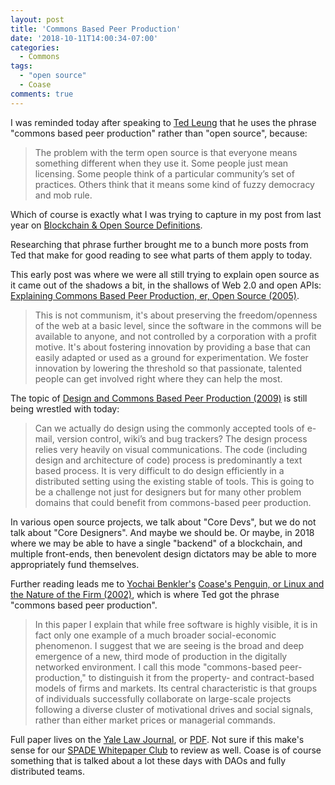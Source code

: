 ```yaml
---
layout: post
title: 'Commons Based Peer Production'
date: '2018-10-11T14:00:34-07:00'
categories:
  - Commons
tags:
  - "open source"
  - Coase
comments: true
---
```

I was reminded today after speaking to [Ted Leung](twleung) that he uses the phrase "commons based peer production" rather than "open source", because:
> The problem with the term open source is that everyone means something different when they use it. Some people just mean licensing. Some people think of a particular community’s set of practices. Others think that it means some kind of fuzzy democracy and mob rule.

Which of course is exactly what I was trying to capture in my post from last year on [Blockchain & Open Source Definitions](https://blog.bmannconsulting.com/blockchain-open-source-definitions/).

Researching that phrase further brought me to a bunch more posts from Ted that make for good reading to see what parts of them apply to today.
<!-- more -->

This early post was where we were all still trying to explain open source as it came out of the shadows a bit, in the shallows of Web 2.0 and open APIs: [Explaining Commons Based Peer Production, er, Open Source (2005)](https://www.sauria.com/py-bin/pyblosxom/pyblosxom.cgi/computers/open_source/1233.html).

>This is not communism, it's about preserving the freedom/openness of the web at a basic level, since the software in the commons will be available to anyone, and not controlled by a corporation with a profit motive. It's about fostering innovation by providing a base that can easily adapted or used as a ground for experimentation. We foster innovation by lowering the threshold so that passionate, talented people can get involved right where they can help the most.

The topic of [Design and Commons Based Peer Production (2009)](https://www.sauria.com/blog/2009/08/27/design-and-commons-based-peer-production/) is still being wrestled with today:
> Can we actually do design using the commonly accepted tools of e-mail, version control, wiki’s and bug trackers? The design process relies very heavily on visual communications. The code (including design and architecture of code) process is predominantly a text based process. It is very difficult to do design efficiently in a distributed setting using the existing stable of tools. This is going to be a challenge not just for designers but for many other problem domains that could benefit from commons-based peer production.

In various open source projects, we talk about "Core Devs", but we do not talk about "Core Designers". And maybe we should be. Or maybe, in 2018 where we may be able to have a single "backend" of a blockchain, and multiple front-ends, then benevolent design dictators may be able to more appropriately fund themselves.


Further reading leads me to [Yochai Benkler's](http://www.benkler.org/) [Coase's Penguin, or Linux and the Nature of the Firm (2002)](http://www.benkler.org/CoasesPenguin.html), which is where Ted got the phrase "commons based peer production".

>In this paper I explain that while free software is highly visible, it is in fact only one example of a much broader social-economic phenomenon. I suggest that we are seeing is the broad and deep emergence of a new, third mode of production in the digitally networked environment. I call this mode "commons-based peer-production," to distinguish it from the property- and contract-based models of firms and markets. Its central characteristic is that groups of individuals successfully collaborate on large-scale projects following a diverse cluster of motivational drives and social signals, rather than either market prices or managerial commands.

Full paper lives on the [Yale Law Journal](http://www.yalelawjournal.org/article/coases-penguin-or-linux-and-the-nature-of-the-firm), or [PDF](https://www.yalelawjournal.org/pdf/354_t5aih5i1.pdf). Not sure if this make's sense for our [SPADE Whitepaper Club](https://github.com/spadebuilders/distech-paper-club/issues) to review as well. Coase is of course something that is talked about a lot these days with DAOs and fully distributed teams.